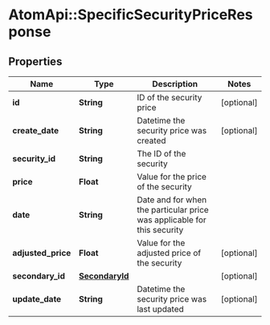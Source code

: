 # AtomApi::SpecificSecurityPriceResponse

## Properties
Name | Type | Description | Notes
------------ | ------------- | ------------- | -------------
**id** | **String** | ID of the security price | [optional] 
**create_date** | **String** | Datetime the security price was created | [optional] 
**security_id** | **String** | The ID of the security | 
**price** | **Float** | Value for the price of the security | 
**date** | **String** | Date and for when the particular price was applicable for this security | 
**adjusted_price** | **Float** | Value for the adjusted price of the security | [optional] 
**secondary_id** | [**SecondaryId**](SecondaryId.md) |  | [optional] 
**update_date** | **String** | Datetime the security price was last updated | [optional] 


